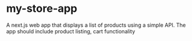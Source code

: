 # my-store-app
A next.js web app that displays a list of products using a simple API. The app  should include product listing, cart functionality
